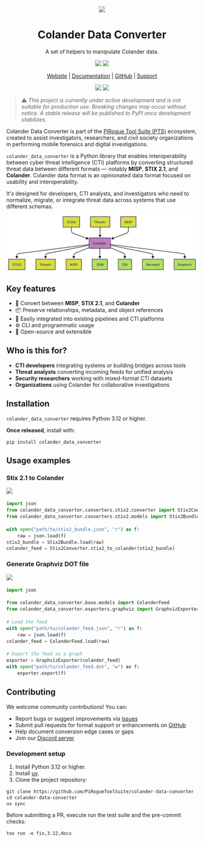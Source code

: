 <div align="center">
<img width="60px" src="https://pts-project.org/logos/colander-data-converter/colander-data-converter-logo.png">
<h1>Colander Data Converter</h1>
<p>
A set of helpers to manipulate Colander data.
</p>
<p>
<img src="https://img.shields.io/badge/License-GPL_v3-8A2BE2">
<img src="https://img.shields.io/pypi/v/colander-data-converter?&label=PyPi%20distribution&color=8A2BE2">
</p>
<p>
<a href="https://pts-project.org">Website</a> |
<a href="https://pts-project.org/colander-data-converter/">Documentation</a> |
<a href="https://github.com/PiRogueToolSuite/colander-data-converter">GitHub</a> |
<a href="https://discord.gg/qGX73GYNdp">Support</a>
</p>
<p>
<img src="https://github.com/PiRogueToolSuite/colander-data-converter/actions/workflows/build.yml/badge.svg">
<a href="https://codecov.io/gh/PiRogueToolSuite/colander-data-converter" >
<img src="https://codecov.io/gh/PiRogueToolSuite/colander-data-converter/graph/badge.svg?token=P1Y783DUDA"/>
</a>
</p>
</div>

> ⚠️ *This project is currently under active development and is not suitable for production use. Breaking changes may occur without notice. A stable release will be published to PyPI once development stabilizes.*

Colander Data Converter is part of the [PiRogue Tool Suite (PTS)](https://pts-project.org) ecosystem, created to assist investigators, researchers, and civil society organizations in performing mobile forensics and digital investigations.

`colander_data_converter` is a Python library that enables interoperability between cyber threat intelligence (CTI) platforms by converting structured threat data between different formats — notably **MISP**, **STIX 2.1**, and **Colander**. Colander data format is an opinionated data format focused on usability and interoperability.

It's designed for developers, CTI analysts, and investigators who need to normalize, migrate, or integrate threat data across systems that use different schemas.

![](https://github.com/PiRogueToolSuite/colander-data-converter/raw/main/docs/_static/img/conversions.png)

## Key features

- 🔄 Convert between **MISP**, **STIX 2.1**, and **Colander**
- 📦 Preserve relationships, metadata, and object references
- 🧩 Easily integrated into existing pipelines and CTI platforms
- ⚙️ CLI and programmatic usage
- 📖 Open-source and extensible

## Who is this for?

- **CTI developers** integrating systems or building bridges across tools
- **Threat analysts** converting incoming feeds for unified analysis
- **Security researchers** working with mixed-format CTI datasets
- **Organizations** using Colander for collaborative investigations

## Installation
`colander_data_converter` requires Python 3.12 or higher.

**Once released**, install with:
```
pip install colander_data_converter
```

## Usage examples
### Stix 2.1 to Colander

![](https://pts-project.org/colander-data-converter/_images/stix2_mermaid.png)

```python
import json
from colander_data_converter.converters.stix2.converter import Stix2Converter
from colander_data_converter.converters.stix2.models import Stix2Bundle

with open("path/to/stix2_bundle.json", "r") as f:
    raw = json.load(f)
stix2_bundle = Stix2Bundle.load(raw)
colander_feed = Stix2Converter.stix2_to_colander(stix2_bundle)
```

### Generate Graphviz DOT file

![](https://pts-project.org/colander-data-converter/_images/graphviz.png)

```python
import json

from colander_data_converter.base.models import ColanderFeed
from colander_data_converter.exporters.graphviz import GraphvizExporter

# Load the feed
with open("path/to/colander_feed.json", "r") as f:
    raw = json.load(f)
colander_feed = ColanderFeed.load(raw)

# Export the feed as a graph
exporter = GraphvizExporter(colander_feed)
with open("path/to/colander_feed.dot", "w") as f:
    exporter.export(f)
```

## Contributing

We welcome community contributions! You can:

* Report bugs or suggest improvements via [Issues](https://github.com/PiRogueToolSuite/colander-data-converter/issues)
* Submit pull requests for format support or enhancements on [GitHub](https://github.com/PiRogueToolSuite/colander-data-converter)
* Help document conversion edge cases or gaps
* Join our [Discord server](https://discord.gg/qGX73GYNdp)

### Development setup

1. Install Python 3.12 or higher.
2. Install [uv](https://docs.astral.sh/uv/).
3. Clone the project repository:

```
git clone https://github.com/PiRogueToolSuite/colander-data-converter
cd colander-data-converter
uv sync
```

Before submitting a PR, execute run the test suite and the pre-commit checks:
```
tox run -e fix,3.12,docs
```
